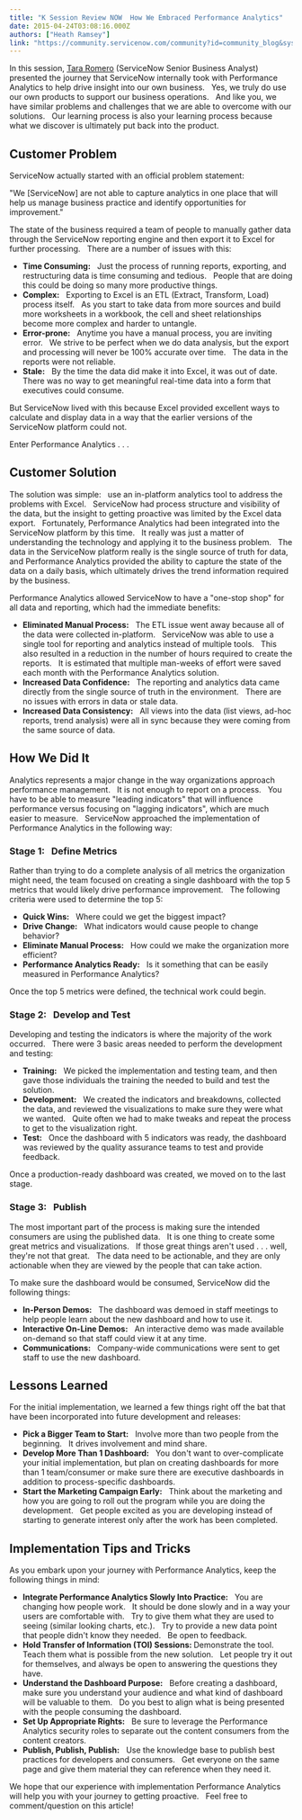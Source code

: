```yaml
---
title: "K Session Review NOW  How We Embraced Performance Analytics"
date: 2015-04-24T03:08:16.000Z
authors: ["Heath Ramsey"]
link: "https://community.servicenow.com/community?id=community_blog&sys_id=9e8c2ae1dbd0dbc01dcaf3231f961923"
---
```

<p>In this session, <a title="Tara Romero" __default_attr="17309" __jive_macro_name="user" class="jive_macro_user jive_macro" data-objecttype="3" data-orig-content="Tara Romero" href="/community?id=community_user_profile&user=90021ea1dbd81fc09c9ffb651f961977">Tara Romero</a> (ServiceNow Senior Business Analyst) presented the journey that ServiceNow internally took with Performance Analytics to help drive insight into our own business.   Yes, we truly do use our own products to support our business operations.   And like you, we have similar problems and challenges that we are able to overcome with our solutions.   Our learning process is also your learning process because what we discover is ultimately put back into the product.</p><p></p><h2>Customer Problem</h2><p></p><p>ServiceNow actually started with an official problem statement:</p><p></p><p>"We [ServiceNow] are not able to capture analytics in one place that will help us manage business practice and identify opportunities for improvement."</p><p></p><p>The state of the business required a team of people to manually gather data through the ServiceNow reporting engine and then export it to Excel for further processing.   There are a number of issues with this:</p><p></p><ul><li><strong>Time Consuming:</strong>   Just the process of running reports, exporting, and restructuring data is time consuming and tedious.   People that are doing this could be doing so many more productive things.</li><li><strong>Complex:</strong>   Exporting to Excel is an ETL (Extract, Transform, Load) process itself.   As you start to take data from more sources and build more worksheets in a workbook, the cell and sheet relationships become more complex and harder to untangle.</li><li><strong>Error-prone:</strong>   Anytime you have a manual process, you are inviting error.   We strive to be perfect when we do data analysis, but the export and processing will never be 100% accurate over time.   The data in the reports were not reliable.</li><li><strong>Stale:</strong>   By the time the data did make it into Excel, it was out of date.   There was no way to get meaningful real-time data into a form that executives could consume.</li></ul><p></p><p>But ServiceNow lived with this because Excel provided excellent ways to calculate and display data in a way that the earlier versions of the ServiceNow platform could not.</p><p></p><p>Enter Performance Analytics . . .</p><p></p><h2>Customer Solution</h2><p></p><p>The solution was simple:   use an in-platform analytics tool to address the problems with Excel.   ServiceNow had process structure and visibility of the data, but the insight to getting proactive was limited by the Excel data export.   Fortunately, Performance Analytics had been integrated into the ServiceNow platform by this time.   It really was just a matter of understanding the technology and applying it to the business problem.   The data in the ServiceNow platform really is the single source of truth for data, and Performance Analytics provided the ability to capture the state of the data on a daily basis, which ultimately drives the trend information required by the business.</p><p></p><p>Performance Analytics allowed ServiceNow to have a "one-stop shop" for all data and reporting, which had the immediate benefits:</p><p></p><ul><li><strong>Eliminated Manual Process:</strong>   The ETL issue went away because all of the data were collected in-platform.   ServiceNow was able to use a single tool for reporting and analytics instead of multiple tools.   This also resulted in a reduction in the number of hours required to create the reports.   It is estimated that multiple man-weeks of effort were saved each month with the Performance Analytics solution.</li><li><strong>Increased Data Confidence:</strong>   The reporting and analytics data came directly from the single source of truth in the environment.   There are no issues with errors in data or stale data.</li><li><strong>Increased Data Consistency:</strong>   All views into the data (list views, ad-hoc reports, trend analysis) were all in sync because they were coming from the same source of data.</li></ul><p></p><h2>How We Did It</h2><p></p><p>Analytics represents a major change in the way organizations approach performance management.   It is not enough to report on a process.   You have to be able to measure "leading indicators" that will influence performance versus focusing on "lagging indicators", which are much easier to measure.   ServiceNow approached the implementation of Performance Analytics in the following way:</p><p></p><h3>Stage 1:   Define Metrics</h3><p></p><p>Rather than trying to do a complete analysis of all metrics the organization might need, the team focused on creating a single dashboard with the top 5 metrics that would likely drive performance improvement.   The following criteria were used to determine the top 5:</p><p></p><ul><li><strong>Quick Wins:</strong>   Where could we get the biggest impact?</li><li><strong>Drive Change:</strong>   What indicators would cause people to change behavior?</li><li><strong>Eliminate Manual Process:</strong>   How could we make the organization more efficient?</li><li><strong>Performance Analytics Ready:</strong>   Is it something that can be easily measured in Performance Analytics?</li></ul><p></p><p>Once the top 5 metrics were defined, the technical work could begin.</p><p></p><h3>Stage 2:   Develop and Test</h3><p></p><p>Developing and testing the indicators is where the majority of the work occurred.   There were 3 basic areas needed to perform the development and testing:</p><p></p><ul><li><strong>Training:</strong>   We picked the implementation and testing team, and then gave those individuals the training the needed to build and test the solution.</li><li><strong>Development:</strong>   We created the indicators and breakdowns, collected the data, and reviewed the visualizations to make sure they were what we wanted.   Quite often we had to make tweaks and repeat the process to get to the visualization right.</li><li><strong>Test:</strong>   Once the dashboard with 5 indicators was ready, the dashboard was reviewed by the quality assurance teams to test and provide feedback.</li></ul><p></p><p>Once a production-ready dashboard was created, we moved on to the last stage.</p><p></p><h3>Stage 3:   Publish</h3><p></p><p>The most important part of the process is making sure the intended consumers are using the published data.   It is one thing to create some great metrics and visualizations.   If those great things aren't used . . . well, they're not that great.   The data need to be actionable, and they are only actionable when they are viewed by the people that can take action.</p><p></p><p>To make sure the dashboard would be consumed, ServiceNow did the following things:</p><p></p><ul><li><strong>In-Person Demos:</strong>   The dashboard was demoed in staff meetings to help people learn about the new dashboard and how to use it.</li><li><strong>Interactive On-Line Demos:</strong>   An interactive demo was made available on-demand so that staff could view it at any time.</li><li><strong>Communications:</strong>   Company-wide communications were sent to get staff to use the new dashboard.</li></ul><p></p><h2>Lessons Learned</h2><p></p><p>For the initial implementation, we learned a few things right off the bat that have been incorporated into future development and releases:</p><p></p><ul><li><strong>Pick a Bigger Team to Start:</strong>   Involve more than two people from the beginning.   It drives involvement and mind share.</li><li><strong>Develop More Than 1 Dashboard:</strong>   You don't want to over-complicate your initial implementation, but plan on creating dashboards for more than 1 team/consumer or make sure there are executive dashboards in addition to process-specific dashboards.</li><li><strong>Start the Marketing Campaign Early:</strong>   Think about the marketing and how you are going to roll out the program while you are doing the development.   Get people excited as you are developing instead of starting to generate interest only after the work has been completed.</li></ul><p></p><h2>Implementation Tips and Tricks</h2><p></p><p>As you embark upon your journey with Performance Analytics, keep the following things in mind:</p><p></p><ul><li><strong>Integrate Performance Analytics Slowly Into Practice:</strong>   You are changing how people work.   It should be done slowly and in a way your users are comfortable with.   Try to give them what they are used to seeing (similar looking charts, etc.).   Try to provide a new data point that people didn't know they needed.   Be open to feedback.</li><li><strong>Hold Transfer of Information (TOI) Sessions: </strong> Demonstrate the tool.   Teach them what is possible from the new solution.   Let people try it out for themselves, and always be open to answering the questions they have.</li><li><strong>Understand the Dashboard Purpose:</strong>   Before creating a dashboard, make sure you understand your audience and what kind of dashboard will be valuable to them.   Do you best to align what is being presented with the people consuming the dashboard.</li><li><strong>Set Up Appropriate Rights:</strong>   Be sure to leverage the Performance Analytics security roles to separate out the content consumers from the content creators.</li><li><strong>Publish, Publish, Publish:</strong>   Use the knowledge base to publish best practices for developers and consumers.   Get everyone on the same page and give them material they can reference when they need it.</li></ul><p></p><p>We hope that our experience with implementation Performance Analytics will help you with your journey to getting proactive.   Feel free to comment/question on this article!</p>